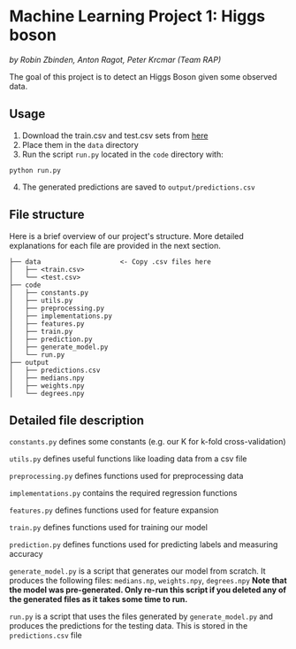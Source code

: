 # Machine Learning Project 1: Higgs boson
_by Robin Zbinden, Anton Ragot, Peter Krcmar (Team RAP)_


The goal of this project is to detect an Higgs Boson given some observed data.

## Usage

1. Download the train.csv and test.csv sets from [here](https://github.com/epfml/ML_course/tree/master/projects/project1/data)
2. Place them in the `data` directory
3. Run the script `run.py` located in the `code` directory with:
```
python run.py
```
4. The generated predictions are saved to `output/predictions.csv`

## File structure

Here is a brief overview of our project's structure. More detailed explanations for each file are provided in the next section.
    
```
├── data                    <- Copy .csv files here
│   ├── <train.csv>
│   └── <test.csv>
├── code
│   ├── constants.py
│   ├── utils.py
│   ├── preprocessing.py
│   ├── implementations.py
│   ├── features.py
│   ├── train.py
│   ├── prediction.py
│   ├── generate_model.py
│   └── run.py
├── output
│   ├── predictions.csv
│   ├── medians.npy
│   ├── weights.npy
│   └── degrees.npy
```
    
    
## Detailed file description

`constants.py` defines some constants (e.g. our K for k-fold cross-validation)

`utils.py` defines useful functions like loading data from a csv file

`preprocessing.py` defines functions used for preprocessing data

`implementations.py` contains the required regression functions

`features.py` defines functions used for feature expansion

`train.py` defines functions used for training our model

`prediction.py` defines functions used for predicting labels and measuring accuracy

`generate_model.py` is a script that generates our model from scratch. It produces the following files: `medians.np`, `weights.npy`, `degrees.npy`
**Note that the model was pre-generated. Only re-run this script if you deleted any of the generated files as it takes some time to run.**

`run.py` is a script that uses the files generated by `generate_model.py` and produces the predictions for the testing data. This is stored in the `predictions.csv` file


